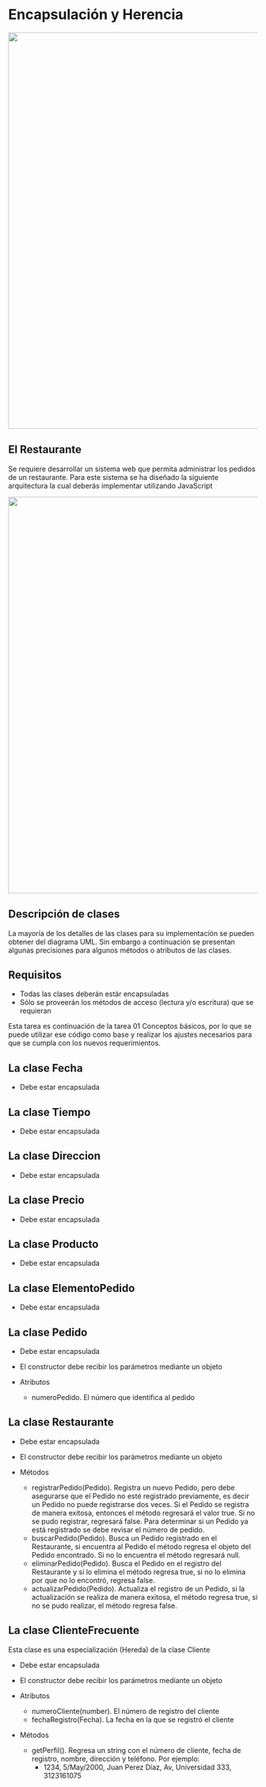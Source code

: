 # Encapsulación y Herencia

<img src="img/restaurante.jpg" width="800">

## El Restaurante

Se requiere desarrollar un sistema web que permita administrar los pedidos de un restaurante. Para este sistema se ha diseñado la siguiente arquitectura la cual deberás implementar utilizando JavaScript

<img src="img/diagrama-uml.png" width="800">

## Descripción de clases
La mayoría de los detalles de las clases para su implementación se pueden obtener del diagrama UML. Sin embargo a continuación se presentan algunas precisiones para algunos métodos o atributos de las clases.

## Requisitos

- Todas las clases deberán estár encapsuladas
- Sólo se proveerán los métodos de acceso (lectura y/o escritura) que se requieran

Esta tarea es continuación de la tarea 01 Conceptos básicos, por lo que se puede utilizar ese código como base y realizar los ajustes necesarios para que se cumpla con los nuevos requerimientos.

## La clase Fecha

- Debe estar encapsulada

## La clase Tiempo

- Debe estar encapsulada

## La clase Direccion

- Debe estar encapsulada

## La clase Precio

- Debe estar encapsulada

## La clase Producto

- Debe estar encapsulada

## La clase ElementoPedido

- Debe estar encapsulada

## La clase Pedido

- Debe estar encapsulada
- El constructor debe recibir los parámetros mediante un objeto
  
- Atributos
  - numeroPedido. El número que identifica al pedido
  
## La clase Restaurante

- Debe estar encapsulada
- El constructor debe recibir los parámetros mediante un objeto
  
- Métodos
  - registrarPedido(Pedido). Registra un nuevo Pedido, pero debe asegurarse que el Pedido no esté registrado previamente, es decir un Pedido no puede registrarse dos veces. Si el Pedido se registra de manera exitosa, entonces el método regresará el valor true. Si no se pudo registrar, regresará false. Para determinar si un Pedido ya está registrado se debe revisar el número de pedido.
  - buscarPedido(Pedido). Busca un Pedido registrado en el Restaurante, si encuentra al Pedido el método regresa el objeto del Pedido encontrado. Si no lo encuentra el método regresará null.
  - eliminarPedido(Pedido). Busca el Pedido en el registro del Restaurante y si lo elimina el método regresa true, si no lo elimina por que no lo encontró, regresa false.
  - actualizarPedido(Pedido). Actualiza el registro de un Pedido, si la actualización se realiza de manera exitosa, el método regresa true, si no se pudo realizar, el método regresa false.

## La clase ClienteFrecuente

Esta clase es una especialización (Hereda) de la clase Cliente

- Debe estar encapsulada
- El constructor debe recibir los parámetros mediante un objeto

- Atributos
  - numeroCliente(number). El número de registro del cliente
  - fechaRegistro(Fecha). La fecha en la que se registró el cliente

- Métodos
  - getPerfil(). Regresa un string con el número de cliente, fecha de registro, nombre, dirección y teléfono. Por ejemplo:
    - 1234, 5/May/2000, Juan Perez Díaz, Av, Universidad 333, 3123161075